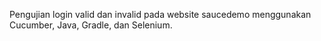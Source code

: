 Pengujian login valid dan invalid pada website saucedemo menggunakan Cucumber, Java, Gradle, dan Selenium.
